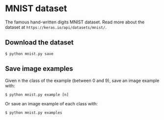# MNIST dataset

The famous hand-written digits MNIST dataset. Read more about the dataset at `https://keras.io/api/datasets/mnist/`.

## Download the dataset

```
$ python mnist.py save
```

## Save image examples

Given n the class of the example (between 0 and 9), save an image example with:

```
$ python mnist.py example [n]
```

Or save an image example of each class with:

```
$ python mnist.py examples
```

